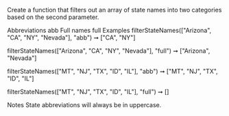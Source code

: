 Create a function that filters out an array of state names into two categories based on the second parameter.

Abbreviations abb
Full names full
Examples
filterStateNames(["Arizona", "CA", "NY", "Nevada"], "abb")
➞ ["CA", "NY"]

filterStateNames(["Arizona", "CA", "NY", "Nevada"], "full")
➞ ["Arizona", "Nevada"]

filterStateNames(["MT", "NJ", "TX", "ID", "IL"], "abb")
➞ ["MT", "NJ", "TX", "ID", "IL"]

filterStateNames(["MT", "NJ", "TX", "ID", "IL"], "full")
➞ []

Notes
State abbreviations will always be in uppercase.